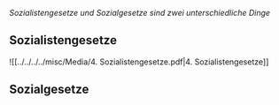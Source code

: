 *Sozialistengesetze und Sozialgesetze sind zwei unterschiedliche Dinge*
## Sozialistengesetze


![[../../../../misc/Media/4. Sozialistengesetze.pdf|4. Sozialistengesetze]]


## Sozialgesetze 


